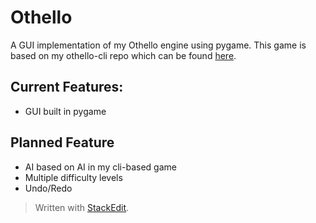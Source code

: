 # Othello
A GUI implementation of my Othello engine using pygame.
This game is based on my othello-cli repo which can be found [here](https://github.com/robertpsoane/othello-cli).

Current Features:
- 
- GUI built in pygame

Planned Feature
- 
- AI based on AI in my cli-based game
- Multiple difficulty levels
- Undo/Redo


> Written with [StackEdit](https://stackedit.io/).
